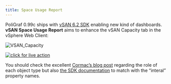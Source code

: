 ```yaml
---
title: Space Usage Report
---
```



PoliGraf 0.99c ships with [vSAN 6.2 SDK](https://vdc-download.vmware.com/vmwb-repository/dcr-public/22fd8549-6452-4017-9853-bc78f1b47bcf/b04dce40-37a8-4cac-a50d-92ebf3d98345//doc/index.html) enabling new kind of dashboards. **vSAN Space Usage Report** aims to enhance the vSAN Capacity tab in the vSphere Web Client:

![VSAN_Capacity](/media/vsan_capacity.png)

[![click for live action](/media/vmware_vsan_space_usage_report_nested.png)](/media/vmware_vsan_space_usage_report_live.gif)

You should check the excellent [Cormac’s blog post](http://cormachogan.com/2016/02/25/vsan-6-2-part-7-capacity-views/) regarding the role of each object type but also [the SDK documentation](https://vdc-download.vmware.com/vmwb-repository/dcr-public/22fd8549-6452-4017-9853-bc78f1b47bcf/b04dce40-37a8-4cac-a50d-92ebf3d98345//doc/index.html) to match with the “interal” property names.
